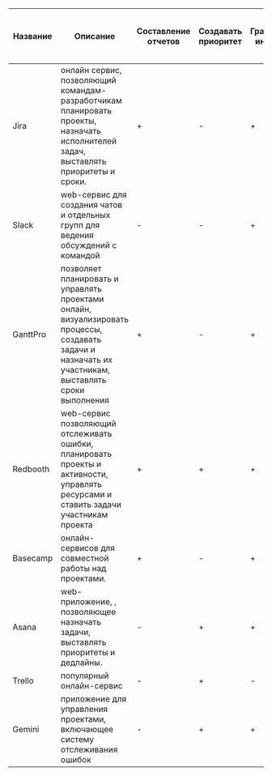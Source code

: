 | **Название** | **Описание**                                                                                                                                          | **Составление отчетов** | **Создавать приоритет** | **Графический интерфейс** | **Создание групп** | **Определять рабочих дней** | **Назначение прав доступа членам команды** | **Отслеживает успехи проекта** | **Создавать to-do листы** | **Отслеживания ошибок** | **Выполнение одной задачи группой людей** |
|--------------|-------------------------------------------------------------------------------------------------------------------------------------------------------|-------------------------|-------------------------|---------------------------|--------------------|-----------------------------|--------------------------------------------|--------------------------------|---------------------------|-------------------------|-------------------------------------------|
| Jira         | онлайн сервис, позволяющий командам-разработчикам планировать проекты, назначать исполнителей задач, выставлять приоритеты и сроки.                   | \+                      | \-                      | \+                        | \+                 | \+                          | \-                                         | \+                             | \-                        | \+                      | \-                                        |
| Slack        | web-сервис для создания чатов и отдельных групп для ведения обсуждений с командой                                                                     | \-                      | \-                      | \+                        | \+                 | \-                          | \-                                         | \-                             | \-                        | \-                      | \-                                        |
| GanttPro     | позволяет планировать и управлять проектами онлайн, визуализировать процессы, создавать задачи и назначать их участникам, выставлять сроки выполнения | \+                      | \-                      | \+                        | \-                 | \+                          | \+                                         | \+                             | \-                        | \+                      | \+                                        |
| Redbooth     | web-сервис позволяющий отслеживать ошибки, планировать проекты и активности, управлять ресурсами и ставить задачи участникам проекта                  | \+                      | \+                      | \+                        | \+                 | \+                          | \+                                         | \-                             | \-                        | \+                      | \-                                        |
| Basecamp     | онлайн-сервисов для совместной работы над проектами.                                                                                                  | \+                      | \-                      | \+                        | \+                 | \-                          | \-                                         | \-                             | \+                        | \-                      | \-                                        |
| Asana        | web-приложение, , позволяющее назначать задачи, выставлять приоритеты и дедлайны.                                                                     | \-                      | \+                      | \+                        | \+                 | \+                          | \-                                         | \-                             | \+                        | \-                      | \-                                        |
| Trello       | популярный онлайн-сервис                                                                                                                              | \-                      | \+                      | \-                        | \+                 | \+                          | \-                                         | \-                             | \+                        | \-                      | \-                                        |
| Gemini       | приложение для управления проектами, включающее систему отслеживания ошибок                                                                           | \-                      | \+                      | \+                        | \-                 | \+                          | \-                                         | \-                             | \-                        | \+                      | \-                                        |
